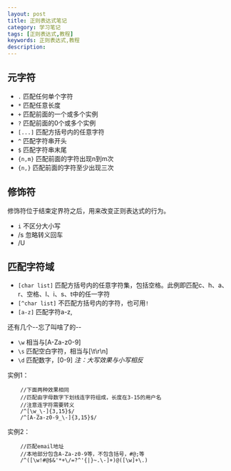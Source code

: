 ```yaml
---
layout: post
title: 正则表达式笔记
category: 学习笔记
tags: [正则表达式,教程]
keywords: 正则表达式,教程
description: 
---
```



## 元字符

* `.` 匹配任何单个字符
* `*` 匹配任意长度
* `+` 匹配前面的一个或多个实例
* `?` 匹配前面的0个或多个实例
* `[...]` 匹配方括号内的任意字符
* `^` 匹配字符串开头
* `$` 匹配字符串末尾
* `{n,m}` 匹配前面的字符出现n到m次
* `{n,}` 匹配前面的字符至少出现三次

## 修饰符

修饰符位于结束定界符之后，用来改变正则表达式的行为。

* `i` 不区分大小写
* /s 忽略转义回车
* /U

## 匹配字符域

* `[char list]` 匹配方括号内的任意字符集，包括空格。此例即匹配c、h、a、r、空格、l、i、s、t中的任一字符
* `[^char list]` 不匹配方括号内的字符，也可用`!`
* `[a-z]` 匹配字符a-z,

还有几个--忘了叫啥了的--

* `\w` 相当与[A-Za-z0-9]
* `\s` 匹配空白字符，相当与[\t\r\n]
* `\d` 匹配数字，[0-9]
*注：大写效果与小写相反*

实例1：

		//下面两种效果相同
		//匹配由字母数字下划线连字符组成，长度在3-15的用户名
		//注意连字符需要转义
		/^[\w_\-]{3,15}$/
		/^[A-Za-z0-9_\-]{3,15}$/

实例2：

		//匹配email地址
		//本地部分包含A-Za-z0-9等，不包含括号，#@;等
		/^([\w!#@$&'*+\/=?^'{|}~.\-]+)@([\w]+\.)


